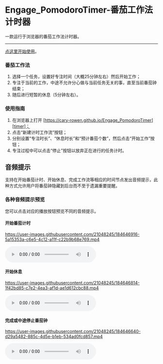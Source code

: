# Engage_PomodoroTimer-番茄工作法计时器

一款运行于浏览器的番茄工作法计时器。

---

[点这里开始使用][timer]。

### 番茄工作法
1. 选择一个任务，设置好专注时间（大概25分钟左右）然后开始工作；
2. 专注于当前的工作，中途不允许分心做与当前任务无关的事，直至当前番茄钟结束；
3. 随后进行短暂的休息（5分钟左右）。

### 使用指南
1. 在浏览器上打开 [https://cary-rowen.github.io/Engage_PomodoroTimer][timer]；
2. 点击“新建计时工作流”按钮；
3. 分别设置“专注时长”、“休息时长”和“预计番茄个数”，然后点击“开始工作”按钮；
4. 专注过程中可以点击“停止”按钮以放弃正在进行的任务计时。

## 音频提示

支持在开始番茄计时、开始休息、完成工作流等相应的时间节点发出音频提示，此种方式允许用户将番茄钟隐藏到后台而不至于遗漏重要提醒。

### 各种音频提示预览

您可以点击对应的播放按钮预览不同的音频提示。

#### 开始番茄计时


https://user-images.githubusercontent.com/21048245/184646916-5a15353a-c6e5-4c12-a11f-c22b9b68e769.mp4


<audio src="https://raw.githubusercontent.com/cary-rowen/Engage_PomodoroTimer/master/audio/start.wav" controls></audio>

#### 开始休息


https://user-images.githubusercontent.com/21048245/184646814-1f42bd85-c7e2-4ea3-af1d-ae1d612cbc88.mp4


<audio src="https://raw.githubusercontent.com/cary-rowen/Engage_PomodoroTimer/master/audio/rest.wav" controls></audio>

#### 完成或中途停止番茄钟


https://user-images.githubusercontent.com/21048245/184646640-d29a5482-885c-4d5e-b1eb-534ad0fcd857.mp4


<audio src="https://raw.githubusercontent.com/cary-rowen/Engage_PomodoroTimer/master/audio/finish.wav" controls></audio>



[timer]: https://cary-rowen.github.io/Engage_PomodoroTimer
